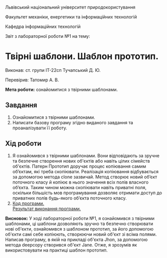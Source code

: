 Львівський національний університет природокористування

Факультет механіки, енергетики та інформаційних технологій

Кафедра інформаційних технологій

Звіт з лабораторної роботи №1
на тему: 

# Твірні шаблони. Шаблон прототип.

Виконав: ст. групи ІТ-22сп Тучапський Д. Ю.

Перевірив: Татомир А. В.

**Мета роботи:** ознайомитися з твірними шаблонами.

## Завдання
1. Ознайомитися з твірними шаблонами.
2. Написати базову програму згідно виданого завдання та проаналізувати її роботу.

## Хід роботи
1. Я ознайомився з твірними шаблонами. Вони відповідають за зручне та безпечне створення нових об'єктів або навіть цілих сімейств об'єктів. Патерн Прототип доручає процес копіювання самим об’єктам, які треба скопіювати.
Реалізація копіювання відбувається за допомогою метода clone зазвичай.
Метод створює новий об’єкт поточного класу й копіює в нього значення всіх полів власного об’єкта. 
Таким чином можна скопіювати навіть приватні поля, оскільки більшість мов програмування дозволяє 
отримати доступ до приватних полів будь-якого об’єкта поточного класу.
2. [Код програми.](main-task.PNG)  
[Результат виконання програми.](result-of-task.PNG)

**Висновок:** У ході лабораторної роботи №1, я ознайомився з твірними шаблонами, ці шаблони дозволяють зручно та безпечно створювати нові об'єкти, ознайомився з шаблоном прототип, за його допомогою об'єкти самі себе копіюють, створюючи новий об'єкт зі всіма полями. Написав програму, в якій на прикладі об'єкта Jhon, за допомогою метода deepcopy створився об'єкт Jane. Отже, я зрозумів як використовувати на практиці шаблон прототип. 